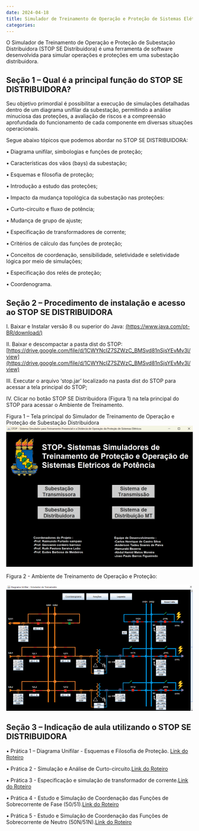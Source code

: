 ```yaml
---
date: 2024-04-18
title: Simulador de Treinamento de Operação e Proteção de Sistemas Elétricos - STOP
categories:
---
```


O Simulador de Treinamento de Operação e Proteção de Subestação Distribuidora (STOP SE Distribuidora) é uma ferramenta de software desenvolvida para simular operações e proteções em uma subestação distribuidora. 

## Seção 1 – Qual é  a principal função do STOP SE DISTRIBUIDORA?

Seu objetivo primordial é possibilitar a execução de simulações detalhadas dentro de um diagrama unifilar da subestação, permitindo a análise minuciosa das proteções, a avaliação de riscos e a compreensão aprofundada do funcionamento de cada componente em diversas situações operacionais.

Segue abaixo tópicos que podemos abordar no STOP SE DISTRIBUIDORA:

•	Diagrama unifilar, simbologias e funções de proteção;

•	Características dos vãos (bays) da subestação;

•	Esquemas e filosofia de proteção;

•	Introdução a estudo das proteções;

•	Impacto da mudança topológica da subestação nas proteções:

•	Curto-circuito e fluxo de potência;

•	Mudança de grupo de ajuste;

•	Especificação de transformadores de corrente;

•	Critérios de cálculo das funções de proteção;

•	Conceitos de coordenação, sensibilidade, seletividade e seletividade lógica por meio de     simulações;

•	Especificação dos relés de proteção;

•	Coordenograma.

## Seção 2 – Procedimento de instalação e acesso ao STOP SE DISTRIBUIDORA


I. Baixar e Instalar versão 8 ou superior do Java:
[(https://www.java.com/pt-BR/download/)](https://drive.google.com/drive/folders/1lVV72RhdRle1ANS-jaQ1a2MWumB7Khhl?usp=sharing)

II. Baixar e descompactar a pasta dist do STOP:
[https://drive.google.com/file/d/1CWYNcIZ7SZWzC_BMSvd81nSjsYEvMv3l/view](https://drive.google.com/file/d/1CWYNcIZ7SZWzC_BMSvd81nSjsYEvMv3l/view)

III. Executar o arquivo ‘stop.jar’ localizado na pasta dist do STOP para acessar a tela principal do STOP;

IV. Clicar no botão STOP SE Distribuidora (Figura 1) na tela principal do STOP para acessar o Ambiente de Treinamento.

Figura 1 – Tela principal do Simulador de Treinamento de Operação e Proteção de Subestação Distribuidora
![Foto-1](/images/ST.png)

Figura 2 - Ambiente de Treinamento de Operação e Proteção:

![Foto-2](/images/SEDIS.png)

## Seção 3 – Indicação de aula utilizando o STOP SE DISTRIBUIDORA

•	Prática 1 – Diagrama Unifilar - Esquemas e Filosofia de Proteção. [Link do Roteiro](https://drive.google.com/file/d/1XeNg4t8AOH9a8_VALD1u2yJjM1bhN59e/view?usp=sharing)

•	Prática 2 - Simulação e Análise de Curto-circuito.[Link do Roteiro](https://drive.google.com/file/d/1XeNg4t8AOH9a8_VALD1u2yJjM1bhN59e/view?usp=sharing)

•	Prática 3 - Especificação e simulação de transformador de corrente.[Link do Roteiro](https://drive.google.com/file/d/1XeNg4t8AOH9a8_VALD1u2yJjM1bhN59e/view?usp=sharing)

•	Prática 4 - Estudo e Simulação de Coordenação das Funções de Sobrecorrente de Fase (50/51).[Link do Roteiro](https://drive.google.com/file/d/1XeNg4t8AOH9a8_VALD1u2yJjM1bhN59e/view?usp=sharing)

•	Prática 5 - Estudo e Simulação de Coordenação das Funções de Sobrecorrente de Neutro (50N/51N).[Link do Roteiro](https://drive.google.com/file/d/1XeNg4t8AOH9a8_VALD1u2yJjM1bhN59e/view?usp=sharing)